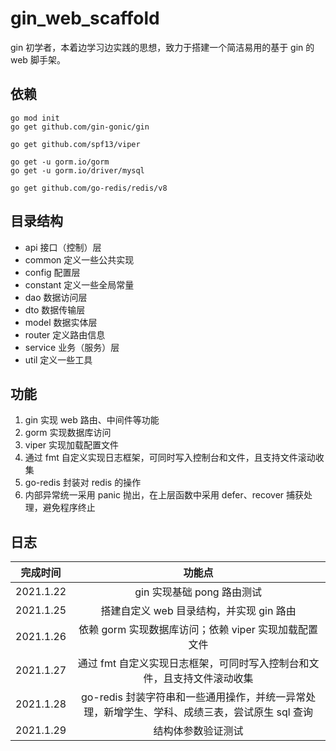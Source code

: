 # gin_web_scaffold
gin 初学者，本着边学习边实践的思想，致力于搭建一个简洁易用的基于 gin 的 web 脚手架。  

## 依赖
```
go mod init
go get github.com/gin-gonic/gin

go get github.com/spf13/viper

go get -u gorm.io/gorm
go get -u gorm.io/driver/mysql

go get github.com/go-redis/redis/v8
```

## 目录结构
- api 接口（控制）层  
- common 定义一些公共实现  
- config 配置层  
- constant 定义一些全局常量  
- dao 数据访问层  
- dto 数据传输层  
- model 数据实体层  
- router 定义路由信息  
- service 业务（服务）层  
- util 定义一些工具  

## 功能
1. gin 实现 web 路由、中间件等功能  
2. gorm 实现数据库访问  
3. viper 实现加载配置文件  
4. 通过 fmt 自定义实现日志框架，可同时写入控制台和文件，且支持文件滚动收集  
5. go-redis 封装对 redis 的操作  
6. 内部异常统一采用 panic 抛出，在上层函数中采用 defer、recover 捕获处理，避免程序终止  

## 日志
|    完成时间   |         功能点        |
| :---------: | :-------------------: |
| 2021.1.22 | gin 实现基础 pong 路由测试 |
| 2021.1.25 | 搭建自定义 web 目录结构，并实现 gin 路由 |
| 2021.1.26 | 依赖 gorm 实现数据库访问；依赖 viper 实现加载配置文件 |
| 2021.1.27 | 通过 fmt 自定义实现日志框架，可同时写入控制台和文件，且支持文件滚动收集 |
| 2021.1.28 | go-redis 封装字符串和一些通用操作，并统一异常处理，新增学生、学科、成绩三表，尝试原生 sql 查询 |
| 2021.1.29 | 结构体参数验证测试 |